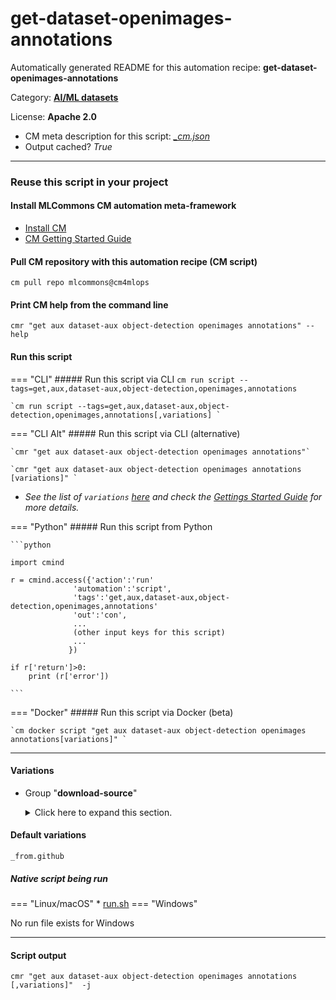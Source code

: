 # get-dataset-openimages-annotations
Automatically generated README for this automation recipe: **get-dataset-openimages-annotations**

Category: **[AI/ML datasets](..)**

License: **Apache 2.0**


* CM meta description for this script: *[_cm.json](https://github.com/mlcommons/cm4mlops/tree/main/script/get-dataset-openimages-annotations/_cm.json)*
* Output cached? *True*

---
### Reuse this script in your project

#### Install MLCommons CM automation meta-framework

* [Install CM](https://docs.mlcommons.org/ck/install)
* [CM Getting Started Guide](https://docs.mlcommons.org/ck/getting-started/)

#### Pull CM repository with this automation recipe (CM script)

```cm pull repo mlcommons@cm4mlops```

#### Print CM help from the command line

````cmr "get aux dataset-aux object-detection openimages annotations" --help````

#### Run this script

=== "CLI"
    ##### Run this script via CLI
    `cm run script --tags=get,aux,dataset-aux,object-detection,openimages,annotations`

    `cm run script --tags=get,aux,dataset-aux,object-detection,openimages,annotations[,variations] `

=== "CLI Alt"
    ##### Run this script via CLI (alternative)

    `cmr "get aux dataset-aux object-detection openimages annotations"`

    `cmr "get aux dataset-aux object-detection openimages annotations [variations]" `


* *See the list of `variations` [here](#variations) and check the [Gettings Started Guide](https://github.com/mlcommons/ck/blob/dev/docs/getting-started.md) for more details.*

=== "Python"
    ##### Run this script from Python


    ```python

    import cmind

    r = cmind.access({'action':'run'
                  'automation':'script',
                  'tags':'get,aux,dataset-aux,object-detection,openimages,annotations'
                  'out':'con',
                  ...
                  (other input keys for this script)
                  ...
                 })

    if r['return']>0:
        print (r['error'])

    ```


=== "Docker"
    ##### Run this script via Docker (beta)

    `cm docker script "get aux dataset-aux object-detection openimages annotations[variations]" `

___


#### Variations

  * Group "**download-source**"
    <details>
    <summary>Click here to expand this section.</summary>

    * **`_from.github`** (default)
      - Environment variables:
        - *CM_WGET_URL*: `https://github.com/mlcommons/inference/releases/download/v2.1/openimages-mlperf_annotations_2.1.json.zip`
      - Workflow:

    </details>


#### Default variations

`_from.github`

##### Native script being run
=== "Linux/macOS"
     * [run.sh](https://github.com/mlcommons/cm4mlops/tree/main/script/get-dataset-openimages-annotations/run.sh)
=== "Windows"

No run file exists for Windows
___
#### Script output
`cmr "get aux dataset-aux object-detection openimages annotations [,variations]"  -j`